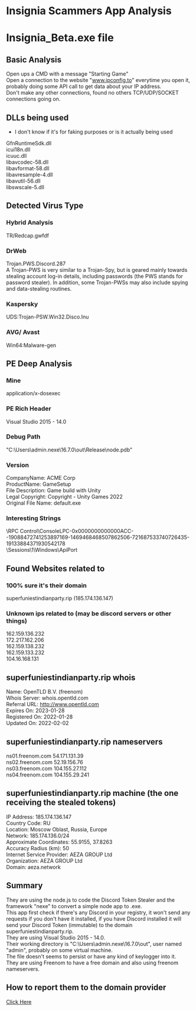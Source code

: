 # Insignia Scammers App Analysis

# Insignia_Beta.exe file  
## Basic Analysis  
Open ups a CMD with a message "Starting Game"  
Open a connection to the website "www.ipconfig.to" everytime you open it, probably doing some API call to get data about your IP address.  
Don't make any other connections, found no others TCP/UDP/SOCKET connections going on.  
  
## DLLs being used  
* I don't know if it's for faking purposes or is it actually being used  
  
GfnRuntimeSdk.dll  
icui18n.dll  
icuuc.dll  
libavcodec-58.dll  
libavformat-58.dll  
libavresample-4.dll  
libavutil-56.dll  
libswscale-5.dll  
  
## Detected Virus Type  
### Hybrid Analysis  
TR/Redcap.gwfdf  
  
### DrWeb  
Trojan.PWS.Discord.287  
A Trojan-PWS is very similar to a Trojan-Spy, but is geared mainly towards stealing account log-in details, including passwords (the PWS stands for password stealer). In addition, some Trojan-PWSs may also include spying and data-stealing routines.  
  
### Kaspersky  
UDS:Trojan-PSW.Win32.Disco.Inu  
  
### AVG/ Avast  
Win64:Malware-gen  
  
## PE Deep Analysis  
### Mine  
application/x-dosexec  
  
### PE Rich Header  
Visual Studio 2015 - 14.0  
  
### Debug Path  
"C:\Users\admin\.nexe\16.7.0\out\Release\node.pdb"  
  
### Version  
CompanyName: ACME Corp  
ProductName: GameSetup  
File Description: Game build with Unity  
Legal Copyright: Copyright - Unity Games 2022  
Original File Name: default.exe  
  
### Interesting Strings  
\RPC Control\ConsoleLPC-0x0000000000000ACC--19088472741253897169-1469468468507862506-721687533740726435-19133884371930542178  
\Sessions\1\Windows\ApiPort  
  
## Found Websites related to  
### 100% sure it's their domain  
superfuniestindianparty.rip (185.174.136.147)  
  
### Unknown ips related to (may be discord servers or other things)  
162.159.136.232  
172.217.162.206  
162.159.138.232  
162.159.133.232  
104.16.168.131  
  
## superfuniestindianparty.rip whois  
Name: OpenTLD B.V. (freenom)  
Whois Server: whois.opentld.com  
Referral URL: http://www.opentld.com  
Expires On: 2023-01-28  
Registered On: 2022-01-28  
Updated On: 2022-02-02  
  
## superfuniestindianparty.rip nameservers  
ns01.freenom.com 54.171.131.39  
ns02.freenom.com 52.19.156.76  
ns03.freenom.com 104.155.27.112  
ns04.freenom.com 104.155.29.241  
  
## superfuniestindianparty.rip machine (the one receiving the stealed tokens)  
IP Address: 185.174.136.147  
Country Code: RU  
Location: Moscow Oblast, Russia, Europe  
Network: 185.174.136.0/24  
Approximate Coordinates: 55.9155, 37.8263  
Accuracy Radius (km): 50  
Internet Service Provider: AEZA GROUP Ltd  
Organization: AEZA GROUP Ltd  
Domain: aeza.network  
  
## Summary  
They are using the node.js to code the Discord Token Stealer and the framework "nexe" to convert a simple node app to .exe.  
This app first check if there's any Discord in your registry, it won't send any requests if you don't have it installed, if you have Discord installed it will send your Discord Token (immutable) to the domain superfuniestindianparty.rip.  
They are using Visual Studio 2015 - 14.0.  
Their working directory is "C:\Users\admin\.nexe\16.7.0\out\", user named "admin", probably on some virtual machine.  
The file doesn't seems to persist or have any kind of keylogger into it.  
They are using Freenom to have a free domain and also using freenom nameservers.  

## How to report them to the domain provider
[Click Here](https://www.freenom.com/en/reportabuse.html)

